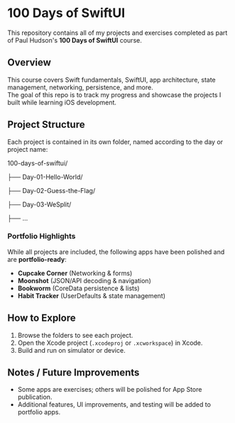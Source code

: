 # 100 Days of SwiftUI

This repository contains all of my projects and exercises completed as part of Paul Hudson's **100 Days of SwiftUI** course.

## Overview
This course covers Swift fundamentals, SwiftUI, app architecture, state management, networking, persistence, and more.  
The goal of this repo is to track my progress and showcase the projects I built while learning iOS development.

## Project Structure
Each project is contained in its own folder, named according to the day or project name:

100-days-of-swiftui/

├── Day-01-Hello-World/

├── Day-02-Guess-the-Flag/

├── Day-03-WeSplit/

├── ...


### Portfolio Highlights
While all projects are included, the following apps have been polished and are **portfolio-ready**:  
- **Cupcake Corner** (Networking & forms)  
- **Moonshot** (JSON/API decoding & navigation)  
- **Bookworm** (CoreData persistence & lists)  
- **Habit Tracker** (UserDefaults & state management)  

## How to Explore
1. Browse the folders to see each project.
2. Open the Xcode project (`.xcodeproj` or `.xcworkspace`) in Xcode.
3. Build and run on simulator or device.

## Notes / Future Improvements
- Some apps are exercises; others will be polished for App Store publication.  
- Additional features, UI improvements, and testing will be added to portfolio apps.

